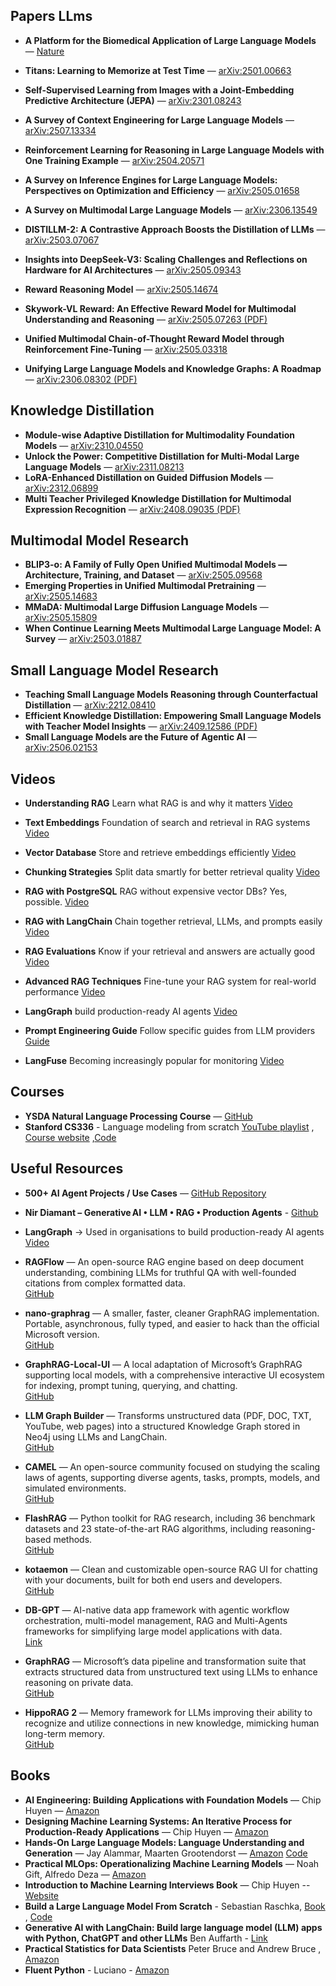 
##  Papers LLms
- **A Platform for the Biomedical Application of Large Language Models** — [Nature](https://www.nature.com/articles/s41587-024-02534-3)
- **Titans: Learning to Memorize at Test Time** — [arXiv:2501.00663](https://arxiv.org/abs/2501.00663)
- **Self-Supervised Learning from Images with a Joint-Embedding Predictive Architecture (JEPA)** — [arXiv:2301.08243](https://arxiv.org/abs/2301.08243)
- **A Survey of Context Engineering for Large Language Models** — [arXiv:2507.13334](https://arxiv.org/abs/2507.13334)

- **Reinforcement Learning for Reasoning in Large Language Models with One Training Example** — [arXiv:2504.20571](https://arxiv.org/abs/2504.20571)  
- **A Survey on Inference Engines for Large Language Models: Perspectives on Optimization and Efficiency** — [arXiv:2505.01658](https://arxiv.org/abs/2505.01658)  
- **A Survey on Multimodal Large Language Models** — [arXiv:2306.13549](https://arxiv.org/abs/2306.13549)  
- **DISTILLM-2: A Contrastive Approach Boosts the Distillation of LLMs** — [arXiv:2503.07067](https://arxiv.org/abs/2503.07067)  
- **Insights into DeepSeek-V3: Scaling Challenges and Reflections on Hardware for AI Architectures** — [arXiv:2505.09343](https://arxiv.org/abs/2505.09343)  
- **Reward Reasoning Model** — [arXiv:2505.14674](https://arxiv.org/abs/2505.14674)  
- **Skywork-VL Reward: An Effective Reward Model for Multimodal Understanding and Reasoning** — [arXiv:2505.07263 (PDF)](https://arxiv.org/pdf/2505.07263)  
- **Unified Multimodal Chain-of-Thought Reward Model through Reinforcement Fine-Tuning** — [arXiv:2505.03318](https://arxiv.org/abs/2505.03318)  
- **Unifying Large Language Models and Knowledge Graphs: A Roadmap** — [arXiv:2306.08302 (PDF)](https://arxiv.org/pdf/2306.08302)  

## Knowledge Distillation

- **Module-wise Adaptive Distillation for Multimodality Foundation Models** — [arXiv:2310.04550](https://arxiv.org/abs/2310.04550)  
- **Unlock the Power: Competitive Distillation for Multi-Modal Large Language Models** — [arXiv:2311.08213](https://arxiv.org/abs/2311.08213)  
- **LoRA-Enhanced Distillation on Guided Diffusion Models** — [arXiv:2312.06899](https://arxiv.org/abs/2312.06899)  
- **Multi Teacher Privileged Knowledge Distillation for Multimodal Expression Recognition** — [arXiv:2408.09035 (PDF)](https://arxiv.org/pdf/2408.09035)  


  
##  Multimodal Model Research

- **BLIP3-o: A Family of Fully Open Unified Multimodal Models — Architecture, Training, and Dataset** — [arXiv:2505.09568](https://arxiv.org/abs/2505.09568)  
- **Emerging Properties in Unified Multimodal Pretraining** — [arXiv:2505.14683](https://arxiv.org/abs/2505.14683)  
- **MMaDA: Multimodal Large Diffusion Language Models** — [arXiv:2505.15809](https://arxiv.org/abs/2505.15809)  
- **When Continue Learning Meets Multimodal Large Language Model: A Survey** — [arXiv:2503.01887](https://arxiv.org/abs/2503.01887)  


##  Small Language Model Research

- **Teaching Small Language Models Reasoning through Counterfactual Distillation** — [arXiv:2212.08410](https://arxiv.org/abs/2212.08410)  
- **Efficient Knowledge Distillation: Empowering Small Language Models with Teacher Model Insights** — [arXiv:2409.12586 (PDF)](https://arxiv.org/pdf/2409.12586)  
- **Small Language Models are the Future of Agentic AI** — [arXiv:2506.02153](https://arxiv.org/abs/2506.02153)  


##  Videos
- **Understanding RAG**  Learn what RAG is and why it matters   [Video](https://lnkd.in/dGUijEMw)

- **Text Embeddings**  Foundation of search and retrieval in RAG systems  [Video](https://lnkd.in/dtG7m-mv)

- **Vector Database** Store and retrieve embeddings efficiently     [Video](https://lnkd.in/dqbrK3d7)

- **Chunking Strategies** Split data smartly for better retrieval quality     [Video](https://lnkd.in/dVRPRVfN)

- **RAG with PostgreSQL** RAG without expensive vector DBs? Yes, possible.     [Video](https://lnkd.in/dDm7miwh)

- **RAG with LangChain**  Chain together retrieval, LLMs, and prompts easily  [Video](https://lnkd.in/d3PuPKbF)

- **RAG Evaluations** Know if your retrieval and answers are actually good  [Video](https://lnkd.in/dn-NDF_U)

- **Advanced RAG Techniques**  Fine-tune your RAG system for real-world performance  [Video](https://lnkd.in/dcXwX5Pp)
  
- **LangGraph**  build production-ready AI agents  [Video](https://lnkd.in/due46xmV)

-  **Prompt Engineering Guide**  Follow specific guides from LLM providers  [Guide](https://lnkd.in/dAMk64iC)

- **LangFuse** Becoming increasingly popular for monitoring  [Video](https://lnkd.in/dQbpvSVv)
  

##  Courses
- **YSDA Natural Language Processing Course** — [GitHub](https://github.com/yandexdataschool/nlp_course)
- **Stanford CS336** - Language modeling from scratch [YouTube playlist](https://lnkd.in/grgKXkYV) , [Course website](https://lnkd.in/gBSjsxAJ) ,[Code](https://lnkd.in/gqx8hvRD)
  

##  Useful Resources

- **500+ AI Agent Projects / Use Cases** — [GitHub Repository](https://github.com/ashishpatel26/500-AI-Agents-Projects?tab=readme-ov-file)

- **Nir Diamant – Generative AI • LLM • RAG • Production Agents** - [Github](https://github.com/NirDiamant)

- **LangGraph** → Used in organisations to build production-ready AI agents   [Video](https://lnkd.in/due46xmV)

- **RAGFlow** — An open-source RAG engine based on deep document understanding, combining LLMs for truthful QA with well-founded citations from complex formatted data.  
  [GitHub](https://github.com/infiniflow/ragflow)

- **nano-graphrag** — A smaller, faster, cleaner GraphRAG implementation. Portable, asynchronous, fully typed, and easier to hack than the official Microsoft version.  
  [GitHub](https://github.com/gusye1234/nano-graphrag)

- **GraphRAG-Local-UI** — A local adaptation of Microsoft’s GraphRAG supporting local models, with a comprehensive interactive UI ecosystem for indexing, prompt tuning, querying, and chatting.  
  [GitHub](https://github.com/severian42/GraphRAG-Local-UI)

- **LLM Graph Builder** — Transforms unstructured data (PDF, DOC, TXT, YouTube, web pages) into a structured Knowledge Graph stored in Neo4j using LLMs and LangChain.  
  [GitHub](https://github.com/neo4j-labs/llm-graph-builder)

- **CAMEL** — An open-source community focused on studying the scaling laws of agents, supporting diverse agents, tasks, prompts, models, and simulated environments.  
  [GitHub](https://github.com/camel-ai/camel)

- **FlashRAG** — Python toolkit for RAG research, including 36 benchmark datasets and 23 state-of-the-art RAG algorithms, including reasoning-based methods.  
  [GitHub](https://github.com/RUC-NLPIR/FlashRAG)

- **kotaemon** — Clean and customizable open-source RAG UI for chatting with your documents, built for both end users and developers.  
  [GitHub](https://github.com/Cinnamon/kotaemon)

- **DB-GPT** — AI-native data app framework with agentic workflow orchestration, multi-model management, RAG and Multi-Agents frameworks for simplifying large model applications with data.  
  [Link](https://chatgpt.com/c/6896df09-83a8-8320-bd78-9624c542f703)

- **GraphRAG** — Microsoft’s data pipeline and transformation suite that extracts structured data from unstructured text using LLMs to enhance reasoning on private data.  
  [GitHub](https://github.com/microsoft/graphrag)

- **HippoRAG 2** — Memory framework for LLMs improving their ability to recognize and utilize connections in new knowledge, mimicking human long-term memory.  
  [GitHub](https://github.com/OSU-NLP-Group/HippoRAG)


##  Books
- **AI Engineering: Building Applications with Foundation Models** — Chip Huyen — [Amazon](https://www.amazon.com/AI-Engineering-Building-Applications-Foundation/dp/1098166302)
- **Designing Machine Learning Systems: An Iterative Process for Production-Ready Applications** — Chip Huyen — [Amazon](https://www.amazon.co.uk/Designing-Machine-Learning-Systems-Production-Ready/dp/1098107969)
- **Hands-On Large Language Models: Language Understanding and Generation** — Jay Alammar, Maarten Grootendorst — [Amazon](https://www.amazon.co.uk/Hands-Large-Language-Models-Understanding-ebook/dp/B0DGZ46G88) [Code](https://github.com/HandsOnLLM/Hands-On-Large-Language-Models?tab=readme-ov-file)
- **Practical MLOps: Operationalizing Machine Learning Models** — Noah Gift, Alfredo Deza — [Amazon](https://www.amazon.co.uk/Practical-MLOps-Operationalizing-Machine-Learning/dp/1098103017)
- **Introduction to Machine Learning Interviews Book** — Chip Huyen -- [Website](https://huyenchip.com/ml-interviews-book/)
- **Build a Large Language Model From Scratch** - Sebastian Raschka, [Book](https://lnkd.in/ddyVSfTu) ,  [Code](https://lnkd.in/d9uE345p)
- **Generative AI with LangChain: Build large language model (LLM) apps with Python, ChatGPT and other LLMs** Ben Auffarth - [Link](https://www.packtpub.com/en-at/product/generative-ai-with-langchain-9781837022007)
- **Practical Statistics for Data Scientists** Peter Bruce and Andrew Bruce , [Amazon](https://www.amazon.co.uk/Practical-Statistics-Data-Scientists-Essential/dp/149207294X)
- **Fluent Python** - Luciano - [Amazon](https://www.amazon.co.uk/Fluent-Python-Luciano-Ramalho/dp/1491946008)

  



